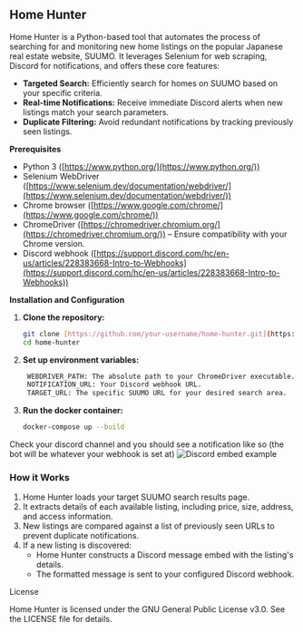 ## Home Hunter

Home Hunter is a Python-based tool that automates the process of searching for and monitoring new home listings on the popular Japanese real estate website, SUUMO. It leverages Selenium for web scraping, Discord for notifications, and offers these core features:

* **Targeted Search:** Efficiently search for homes on SUUMO based on your specific criteria.
* **Real-time Notifications:** Receive immediate Discord alerts when new listings match your search parameters.
* **Duplicate Filtering:** Avoid redundant notifications by tracking previously seen listings.

**Prerequisites**

* Python 3 ([https://www.python.org/](https://www.python.org/))
* Selenium WebDriver ([https://www.selenium.dev/documentation/webdriver/](https://www.selenium.dev/documentation/webdriver/))
* Chrome browser ([https://www.google.com/chrome/](https://www.google.com/chrome/))
* ChromeDriver ([https://chromedriver.chromium.org/](https://chromedriver.chromium.org/)) – Ensure compatibility with your Chrome version.
* Discord webhook ([https://support.discord.com/hc/en-us/articles/228383668-Intro-to-Webhooks](https://support.discord.com/hc/en-us/articles/228383668-Intro-to-Webhooks))

**Installation and Configuration**

1. **Clone the repository:**
   ```bash
   git clone [https://github.com/your-username/home-hunter.git](https://github.com/your-username/home-hunter.git)
   cd home-hunter
    ```
2. **Set up environment variables:**
   ```bash
    WEBDRIVER_PATH: The absolute path to your ChromeDriver executable.
    NOTIFICATION_URL: Your Discord webhook URL.
    TARGET_URL: The specific SUUMO URL for your desired search area.
    ```
3. **Run the docker container:**
   ```bash
   docker-compose up --build
   ```

Check your discord channel and you should see a notification like so (the bot will be whatever your webhook is set at)
![Discord embed example](https://github.com/zaneriley/home-hunter/example-image.png)

### How it Works

1. Home Hunter loads your target SUUMO search results page.
2. It extracts details of each available listing, including price, size, address, and access information.
3. New listings are compared against a list of previously seen URLs to prevent duplicate notifications.
4. If a new listing is discovered:
    - Home Hunter constructs a Discord message embed with the listing's details.
    - The formatted message is sent to your configured Discord webhook.

License

Home Hunter is licensed under the GNU General Public License v3.0. See the LICENSE file for details.
